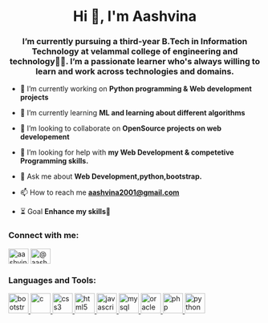 

<!--
**aashvina2001/aashvina2001** is a ✨ _special_ ✨ repository because its `README.md` (this file) appears on your GitHub profile.

Here are some ideas to get you started:

- 🔭 I’m currently working on ...
- 🌱 I’m currently learning ...
- 👯 I’m looking to collaborate on ...
- 🤔 I’m looking for help with ...
- 💬 Ask me about ...
- 📫 How to reach me: ...
- 😄 Pronouns: ...
- ⚡ Fun fact: ...
-->
<h1 align="center">Hi 👋, I'm Aashvina</h1>
<h3 align="center">I’m currently pursuing a third-year B.Tech in Information Technology at velammal college of engineering and technology👩‍🎓. I’m a passionate learner who's always willing to learn and work across technologies and domains.</h3>

- 🔭 I’m currently working on **Python programming & Web development projects**

- 🌱 I’m currently learning **ML and learning about different algorithms**

- 👯 I’m looking to collaborate on **OpenSource projects on web developement**

- 🤝 I’m looking for help with **my Web Development & competetive Programming skills.**

- 💬 Ask me about **Web Development,python,bootstrap.**

- 📫 How to reach me **aashvina2001@gmail.com**

- ⏳ Goal **Enhance my skills🎯**

<h3 align="left">Connect with me:</h3>
<p align="left">
<a href="https://linkedin.com/in/aashvina r o" target="blank"><img align="center" src="https://cdn.jsdelivr.net/npm/simple-icons@3.0.1/icons/linkedin.svg" alt="aashvina r o" height="30" width="40" /></a>
<a href="https://www.hackerrank.com/@aashvina2001" target="blank"><img align="center" src="https://cdn.jsdelivr.net/npm/simple-icons@3.0.1/icons/hackerrank.svg" alt="@aashvina2001" height="30" width="40" /></a>
</p>

<h3 align="left">Languages and Tools:</h3>
<p align="left"> <a href="https://getbootstrap.com" target="_blank"> <img src="https://devicons.github.io/devicon/devicon.git/icons/bootstrap/bootstrap-plain.svg" alt="bootstrap" width="40" height="40"/> </a> <a href="https://www.cprogramming.com/" target="_blank"> <img src="https://devicons.github.io/devicon/devicon.git/icons/c/c-original.svg" alt="c" width="40" height="40"/> </a> <a href="https://www.w3schools.com/css/" target="_blank"> <img src="https://devicons.github.io/devicon/devicon.git/icons/css3/css3-original-wordmark.svg" alt="css3" width="40" height="40"/> </a> <a href="https://www.w3.org/html/" target="_blank"> <img src="https://devicons.github.io/devicon/devicon.git/icons/html5/html5-original-wordmark.svg" alt="html5" width="40" height="40"/> </a> <a href="https://developer.mozilla.org/en-US/docs/Web/JavaScript" target="_blank"> <img src="https://devicons.github.io/devicon/devicon.git/icons/javascript/javascript-original.svg" alt="javascript" width="40" height="40"/> </a> <a href="https://www.mysql.com/" target="_blank"> <img src="https://devicons.github.io/devicon/devicon.git/icons/mysql/mysql-original-wordmark.svg" alt="mysql" width="40" height="40"/> </a> <a href="https://www.oracle.com/" target="_blank"> <img src="https://devicons.github.io/devicon/devicon.git/icons/oracle/oracle-original.svg" alt="oracle" width="40" height="40"/> </a> <a href="https://www.php.net" target="_blank"> <img src="https://devicons.github.io/devicon/devicon.git/icons/php/php-original.svg" alt="php" width="40" height="40"/> </a> <a href="https://www.python.org" target="_blank"> <img src="https://devicons.github.io/devicon/devicon.git/icons/python/python-original.svg" alt="python" width="40" height="40"/> </a> </p>
